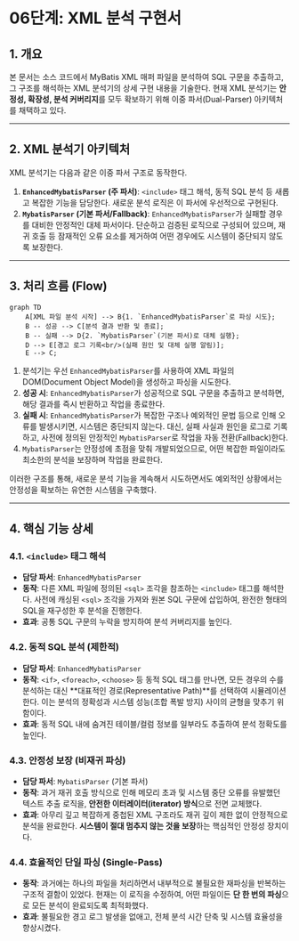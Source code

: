 # 06단계: XML 분석 구현서

## 1. 개요

본 문서는 소스 코드에서 MyBatis XML 매퍼 파일을 분석하여 SQL 구문을 추출하고, 그 구조를 해석하는 XML 분석기의 상세 구현 내용을 기술한다. 현재 XML 분석기는 **안정성, 확장성, 분석 커버리지**를 모두 확보하기 위해 이중 파서(Dual-Parser) 아키텍처를 채택하고 있다.

---

## 2. XML 분석기 아키텍처

XML 분석기는 다음과 같은 이중 파서 구조로 동작한다.

1.  **`EnhancedMybatisParser` (주 파서)**: `<include>` 태그 해석, 동적 SQL 분석 등 새롭고 복잡한 기능을 담당한다. 새로운 분석 로직은 이 파서에 우선적으로 구현된다.
2.  **`MybatisParser` (기본 파서/Fallback)**: `EnhancedMybatisParser`가 실패할 경우를 대비한 안정적인 대체 파서이다. 단순하고 검증된 로직으로 구성되어 있으며, 재귀 호출 등 잠재적인 오류 요소를 제거하여 어떤 경우에도 시스템이 중단되지 않도록 보장한다.

---

## 3. 처리 흐름 (Flow)

```mermaid
graph TD
    A[XML 파일 분석 시작] --> B{1. `EnhancedMybatisParser`로 파싱 시도};
    B -- 성공 --> C[분석 결과 반환 및 종료];
    B -- 실패 --> D{2. `MybatisParser`(기본 파서)로 대체 실행};
    D --> E[경고 로그 기록<br/>(실패 원인 및 대체 실행 알림)];
    E --> C;
```

1.  분석기는 우선 `EnhancedMybatisParser`를 사용하여 XML 파일의 DOM(Document Object Model)을 생성하고 파싱을 시도한다.
2.  **성공 시**: `EnhancedMybatisParser`가 성공적으로 SQL 구문을 추출하고 분석하면, 해당 결과를 즉시 반환하고 작업을 종료한다.
3.  **실패 시**: `EnhancedMybatisParser`가 복잡한 구조나 예외적인 문법 등으로 인해 오류를 발생시키면, 시스템은 중단되지 않는다. 대신, 실패 사실과 원인을 로그로 기록하고, 사전에 정의된 안정적인 `MybatisParser`로 작업을 자동 전환(Fallback)한다.
4.  `MybatisParser`는 안정성에 초점을 맞춰 개발되었으므로, 어떤 복잡한 파일이라도 최소한의 분석을 보장하며 작업을 완료한다.

이러한 구조를 통해, 새로운 분석 기능을 계속해서 시도하면서도 예외적인 상황에서는 안정성을 확보하는 유연한 시스템을 구축했다.

---

## 4. 핵심 기능 상세

### 4.1. `<include>` 태그 해석
- **담당 파서**: `EnhancedMybatisParser`
- **동작**: 다른 XML 파일에 정의된 `<sql>` 조각을 참조하는 `<include>` 태그를 해석한다. 사전에 캐싱된 `<sql>` 조각을 가져와 원본 SQL 구문에 삽입하여, 완전한 형태의 SQL을 재구성한 후 분석을 진행한다.
- **효과**: 공통 SQL 구문의 누락을 방지하여 분석 커버리지를 높인다.

### 4.2. 동적 SQL 분석 (제한적)
- **담당 파서**: `EnhancedMybatisParser`
- **동작**: `<if>`, `<foreach>`, `<choose>` 등 동적 SQL 태그를 만나면, 모든 경우의 수를 분석하는 대신 **대표적인 경로(Representative Path)**를 선택하여 시뮬레이션한다. 이는 분석의 정확성과 시스템 성능(조합 폭발 방지) 사이의 균형을 맞추기 위함이다.
- **효과**: 동적 SQL 내에 숨겨진 테이블/컬럼 정보를 일부라도 추출하여 분석 정확도를 높인다.

### 4.3. 안정성 보장 (비재귀 파싱)
- **담당 파서**: `MybatisParser` (기본 파서)
- **동작**: 과거 재귀 호출 방식으로 인해 메모리 초과 및 시스템 중단 오류를 유발했던 텍스트 추출 로직을, **안전한 이터레이터(iterator) 방식**으로 전면 교체했다.
- **효과**: 아무리 깊고 복잡하게 중첩된 XML 구조라도 재귀 깊이 제한 없이 안정적으로 분석을 완료한다. **시스템이 절대 멈추지 않는 것을 보장**하는 핵심적인 안정성 장치이다.

### 4.4. 효율적인 단일 파싱 (Single-Pass)
- **동작**: 과거에는 하나의 파일을 처리하면서 내부적으로 불필요한 재파싱을 반복하는 구조적 결함이 있었다. 현재는 이 로직을 수정하여, 어떤 파일이든 **단 한 번의 파싱**으로 모든 분석이 완료되도록 최적화했다.
- **효과**: 불필요한 경고 로그 발생을 없애고, 전체 분석 시간 단축 및 시스템 효율성을 향상시켰다.

